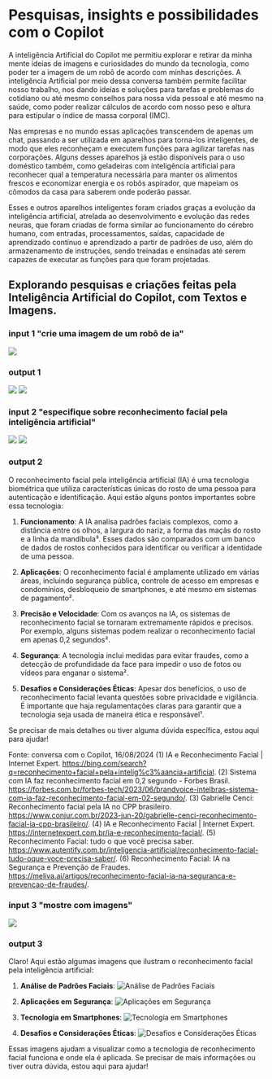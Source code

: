 # Pesquisas, insights e possibilidades com o Copilot

A inteligência Artificial do Copilot me permitiu explorar e retirar da minha mente ideias de imagens e curiosidades do mundo da tecnologia, como poder ter a imagem de um robô de acordo com minhas descrições. A inteligência Artificial por meio dessa conversa também permite facilitar nosso trabalho, nos dando ideias e soluções para tarefas e problemas do cotidiano ou até mesmo conselhos para nossa vida pessoal e até mesmo na saúde, como poder realizar cálculos de acordo com nosso peso e altura para estipular o índice de massa corporal (IMC).

Nas empresas e no mundo essas aplicações transcendem de apenas um chat, passando a ser utilizada em aparelhos para torna-los inteligentes, de modo que eles reconheçam e executem funções para agilizar tarefas nas corporações. Alguns desses aparelhos já estão disponíveis para o uso doméstico também, como geladeiras com inteligência artificial para reconhecer qual a temperatura necessária para manter os alimentos frescos e economizar energia e os robôs aspirador, que mapeiam os cômodos da casa para saberem onde poderão passar.

Esses e outros aparelhos inteligentes foram criados graças a evolução da inteligência artificial, atrelada ao desenvolvimento e evolução das redes neuras, que foram criadas de forma similar ao funcionamento do cérebro humano, com entradas, processamentos, saídas, capacidade de aprendizado contínuo e aprendizado a partir de padrões de uso, além do armazenamento de instruções, sendo treinadas e ensinadas até serem capazes de executar as funções para que foram projetadas.

## Explorando pesquisas e criações feitas pela Inteligência Artificial do Copilot, com Textos e Imagens.

### input 1 "crie uma imagem de um robô de ia"
<img src="/output/print1.png">

### output 1
<img src="/inputs/th1.jpeg">
<img src="/inputs/th2.jpeg">

### input 2 "especifique sobre reconhecimento facial pela inteligência artificial"
<img src="/output/print2.png">
<img src="/output/print3.png">

### output 2
O reconhecimento facial pela inteligência artificial (IA) é uma tecnologia biométrica que utiliza características únicas do rosto de uma pessoa para autenticação e identificação. Aqui estão alguns pontos importantes sobre essa tecnologia:

1. **Funcionamento**: A IA analisa padrões faciais complexos, como a distância entre os olhos, a largura do nariz, a forma das maçãs do rosto e a linha da mandíbula³. Esses dados são comparados com um banco de dados de rostos conhecidos para identificar ou verificar a identidade de uma pessoa.

2. **Aplicações**: O reconhecimento facial é amplamente utilizado em várias áreas, incluindo segurança pública, controle de acesso em empresas e condomínios, desbloqueio de smartphones, e até mesmo em sistemas de pagamento².

3. **Precisão e Velocidade**: Com os avanços na IA, os sistemas de reconhecimento facial se tornaram extremamente rápidos e precisos. Por exemplo, alguns sistemas podem realizar o reconhecimento facial em apenas 0,2 segundos².

4. **Segurança**: A tecnologia inclui medidas para evitar fraudes, como a detecção de profundidade da face para impedir o uso de fotos ou vídeos para enganar o sistema².

5. **Desafios e Considerações Éticas**: Apesar dos benefícios, o uso de reconhecimento facial levanta questões sobre privacidade e vigilância. É importante que haja regulamentações claras para garantir que a tecnologia seja usada de maneira ética e responsável¹.

Se precisar de mais detalhes ou tiver alguma dúvida específica, estou aqui para ajudar!

Fonte: conversa com o Copilot, 16/08/2024
(1) IA e Reconhecimento Facial | Internet Expert. https://bing.com/search?q=reconhecimento+facial+pela+intelig%c3%aancia+artificial.
(2) Sistema com IA faz reconhecimento facial em 0,2 segundo - Forbes Brasil. https://forbes.com.br/forbes-tech/2023/06/brandvoice-intelbras-sistema-com-ia-faz-reconhecimento-facial-em-02-segundo/.
(3) Gabrielle Cenci: Reconhecimento facial pela IA no CPP brasileiro. https://www.conjur.com.br/2023-jun-20/gabrielle-cenci-reconhecimento-facial-ia-cpp-brasileiro/.
(4) IA e Reconhecimento Facial | Internet Expert. https://internetexpert.com.br/ia-e-reconhecimento-facial/.
(5) Reconhecimento Facial: tudo o que você precisa saber. https://www.autentify.com.br/inteligencia-artificial/reconhecimento-facial-tudo-oque-voce-precisa-saber/.
(6) Reconhecimento Facial: IA na Segurança e Prevenção de Fraudes. https://meliva.ai/artigos/reconhecimento-facial-ia-na-seguranca-e-prevencao-de-fraudes/.

### input 3 "mostre com imagens"
<img src="/output/print4.png">

### output 3
Claro! Aqui estão algumas imagens que ilustram o reconhecimento facial pela inteligência artificial:

1. **Análise de Padrões Faciais**:
![Análise de Padrões Faciais](https://example.com/face-pattern-analysis)

2. **Aplicações em Segurança**:
![Aplicações em Segurança](https://example.com/security-applications)

3. **Tecnologia em Smartphones**:
![Tecnologia em Smartphones](https://example.com/smartphone-facial-recognition)

4. **Desafios e Considerações Éticas**:
![Desafios e Considerações Éticas](https://example.com/ethical-considerations)

Essas imagens ajudam a visualizar como a tecnologia de reconhecimento facial funciona e onde ela é aplicada. Se precisar de mais informações ou tiver outra dúvida, estou aqui para ajudar!
